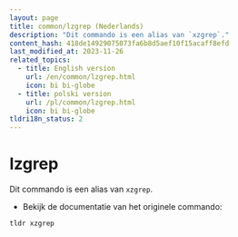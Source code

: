 ```yaml
---
layout: page
title: common/lzgrep (Nederlands)
description: "Dit commando is een alias van `xzgrep`."
content_hash: 418de14929075073fa6b8d5aef10f15acaff8efd
last_modified_at: 2023-11-26
related_topics:
  - title: English version
    url: /en/common/lzgrep.html
    icon: bi bi-globe
  - title: polski version
    url: /pl/common/lzgrep.html
    icon: bi bi-globe
tldri18n_status: 2
---
```

# lzgrep

Dit commando is een alias van `xzgrep`.

- Bekijk de documentatie van het originele commando:

`tldr xzgrep`
